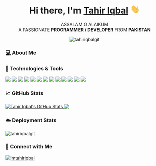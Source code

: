 #
<h1 align="center">Hi there, I'm <a href="https://lnkd.in/eudd9-Ki">Tahir Iqbal</a> <img src="https://raw.githubusercontent.com/TahirIqbalGit/TahirIqbalGit/master/wave.gif" width="30px"></h1>
<p align="center">ASSALAM O ALAIKUM<br>A PASSIONATE <b>PROGRAMMER / DEVELOPER</b> FROM <strong>PAKISTAN</strong></p>
<p align="center"> <img src="https://komarev.com/ghpvc/?username=tahiriqbalgit&label=Visitors&color=0e75b6&style=flat" alt="tahiriqbalgit" /></p>

### 💻 About Me
<!-- ![visitors](https://visitor-badge.glitch.me/badge?page_id=${your.username}.${your.repo.id}) -->
<!--
**TahirIqbalGit/TahirIqbalGit** is a ✨ _special_ ✨ repository because its `README.md` (this file) appears on your GitHub profile.

Here are some ideas to get you started:

- 🔭 I’m currently working on ...
- 🌱 I’m currently learning ...
- 👯 I’m looking to collaborate on ...
- 🤔 I’m looking for help with ...
- 💬 Ask me about ...
- 📫 How to reach me: ...
- 😄 Pronouns: ...
- ⚡ Fun fact: ...
-->

<!-- For top languages
<img align="center" src="https://github-readme-stats.vercel.app/api/top-langs/?username=TahirIqbalGit&show_icons=true&hide_border=true&&count_private=true&include_all_commits=true" /> -->
<!-- <p><img align="left" src="https://github-readme-stats.vercel.app/api/top-langs?username=tahiriqbalgit&show_icons=true&locale=en&layout=compact" alt="tahiriqbalgit" /></p> -->


### 🔧 Technologies & Tools
![](https://img.shields.io/badge/OS-Linux-informational?style=flat&logo=linux&logoColor=white&color=0e75b6)
![](https://img.shields.io/badge/Editor-PyCharm-informational?style=flat&logo=pycharm&logoColor=white&color=0e75b6)
![](https://img.shields.io/badge/Editor-Visual_Studio_Code-informational?style=flat&logo=visualstudio&logoColor=white&color=0e75b6)
![](https://img.shields.io/badge/Code-Python-informational?style=flat&logo=python&logoColor=white&color=0e75b6)
![](https://img.shields.io/badge/Code-JavaScript-informational?style=flat&logo=javascript&logoColor=white&color=0e75b6)
![](https://img.shields.io/badge/Code-Java-informational?style=flat&logo=java&logoColor=white&color=0e75b6)
![](https://img.shields.io/badge/Code-C_Language-informational?style=flat&logo=c&logoColor=white&color=0e75b6)
![](https://img.shields.io/badge/Shell-Bash-informational?style=flat&logo=gnu-bash&logoColor=white&color=0e75b6)
![](https://img.shields.io/badge/Tools-MongoDB-informational?style=flat&logo=mongodb&logoColor=white&color=0e75b6)
![](https://img.shields.io/badge/Tools-Heroku-informational?style=flat&logo=heroku&logoColor=white&color=0e75b6)
![](https://img.shields.io/badge/Tools-Kubernetes-informational?style=flat&logo=kubernetes&logoColor=white&color=0e75b6)
![](https://img.shields.io/badge/Tools-Red_Hat_OpenShift-informational?style=flat&logo=red-hat-open-shift&logoColor=white&color=0e75b6)
![](https://img.shields.io/badge/Cloud-Digital_Ocean-informational?style=flat&logo=digitalocean&logoColor=white&color=0e75b6)

<!-- <p align="left"> <a href="https://getbootstrap.com" target="_blank"> <img src="https://raw.githubusercontent.com/devicons/devicon/master/icons/bootstrap/bootstrap-plain-wordmark.svg" alt="bootstrap" width="40" height="40"/> </a> <a href="https://www.cprogramming.com/" target="_blank"> <img src="https://raw.githubusercontent.com/devicons/devicon/master/icons/c/c-original.svg" alt="c" width="40" height="40"/> </a> <a href="https://www.w3schools.com/css/" target="_blank"> <img src="https://raw.githubusercontent.com/devicons/devicon/master/icons/css3/css3-original-wordmark.svg" alt="css3" width="40" height="40"/> </a> <a href="https://www.djangoproject.com/" target="_blank"> <img src="https://raw.githubusercontent.com/devicons/devicon/master/icons/django/django-original.svg" alt="django" width="40" height="40"/> </a> <a href="https://flask.palletsprojects.com/" target="_blank"> <img src="https://www.vectorlogo.zone/logos/pocoo_flask/pocoo_flask-icon.svg" alt="flask" width="40" height="40"/> </a> <a href="https://git-scm.com/" target="_blank"> <img src="https://www.vectorlogo.zone/logos/git-scm/git-scm-icon.svg" alt="git" width="40" height="40"/> </a> <a href="https://heroku.com" target="_blank"> <img src="https://www.vectorlogo.zone/logos/heroku/heroku-icon.svg" alt="heroku" width="40" height="40"/> </a> <a href="https://www.w3.org/html/" target="_blank"> <img src="https://raw.githubusercontent.com/devicons/devicon/master/icons/html5/html5-original-wordmark.svg" alt="html5" width="40" height="40"/> </a> <a href="https://www.java.com" target="_blank"> <img src="https://raw.githubusercontent.com/devicons/devicon/master/icons/java/java-original.svg" alt="java" width="40" height="40"/> </a> <a href="https://developer.mozilla.org/en-US/docs/Web/JavaScript" target="_blank"> <img src="https://raw.githubusercontent.com/devicons/devicon/master/icons/javascript/javascript-original.svg" alt="javascript" width="40" height="40"/> </a> <a href="https://www.linux.org/" target="_blank"> <img src="https://raw.githubusercontent.com/devicons/devicon/master/icons/linux/linux-original.svg" alt="linux" width="40" height="40"/> </a> <a href="https://www.mongodb.com/" target="_blank"> <img src="https://raw.githubusercontent.com/devicons/devicon/master/icons/mongodb/mongodb-original-wordmark.svg" alt="mongodb" width="40" height="40"/> </a> <a href="https://www.mysql.com/" target="_blank"> <img src="https://raw.githubusercontent.com/devicons/devicon/master/icons/mysql/mysql-original-wordmark.svg" alt="mysql" width="40" height="40"/> </a> <a href="https://opencv.org/" target="_blank"> <img src="https://www.vectorlogo.zone/logos/opencv/opencv-icon.svg" alt="opencv" width="40" height="40"/> </a> <a href="https://www.postgresql.org" target="_blank"> <img src="https://raw.githubusercontent.com/devicons/devicon/master/icons/postgresql/postgresql-original-wordmark.svg" alt="postgresql" width="40" height="40"/> </a> <a href="https://postman.com" target="_blank"> <img src="https://www.vectorlogo.zone/logos/getpostman/getpostman-icon.svg" alt="postman" width="40" height="40"/> </a> <a href="https://www.python.org" target="_blank"> <img src="https://raw.githubusercontent.com/devicons/devicon/master/icons/python/python-original.svg" alt="python" width="40" height="40"/> </a> <a href="https://reactjs.org/" target="_blank"> <img src="https://raw.githubusercontent.com/devicons/devicon/master/icons/react/react-original-wordmark.svg" alt="react" width="40" height="40"/> </a> <a href="https://scikit-learn.org/" target="_blank"> <img src="https://upload.wikimedia.org/wikipedia/commons/0/05/Scikit_learn_logo_small.svg" alt="scikit_learn" width="40" height="40"/> </a> <a href="https://www.tensorflow.org" target="_blank"> <img src="https://www.vectorlogo.zone/logos/tensorflow/tensorflow-icon.svg" alt="tensorflow" width="40" height="40"/> </a> </p> -->

### &#x1f4c8; GitHub Stats
<!-- <img height="180em" src="https://github-readme-stats.vercel.app/api?username=TahirIqbalGit&show_icons=true&hide_border=true&&count_private=true&include_all_commits=true" /> -->
<!-- <p>&nbsp;<img align="center" src="https://github-readme-stats.vercel.app/api?username=tahiriqbalgit&show_icons=true&locale=en" alt="tahiriqbalgit" /></p> -->
<a href="https://github.com/TahirIqbalGit">
  <img align="center" src="https://github-readme-stats.vercel.app/api?username=TahirIqbalGit&show_icons=true&line_height=27&count_private=true&title_color=ffffff&text_color=c9cacc&icon_color=0e75b6&bg_color=1d1f21" alt="Tahir Iqbal's GitHub Stats" />
<a href="https://github.com/TahirIqbalGit">
  <img align="center" src="https://github-readme-stats.vercel.app/api/top-langs/?username=TahirIqbalGit&title_color=ffffff&text_color=c9cacc&icon_color=0e75b6&bg_color=1d1f21&langs_count=3" />
</a>

### ☁️ Deployment Stats
<p><img align="center" src="https://github-readme-streak-stats.herokuapp.com/?user=tahiriqbalgit&title_color=ffffff&text_color=c9cacc&icon_color=0e75b6&bg_color=1d1f21" alt="tahiriqbalgit" /></p>

<h3 align="left">🔗 Connect with Me</h3>
<p align="left">
<a href="https://linkedin.com/in/imtahiriqbal" target="blank"><img align="center" src="https://raw.githubusercontent.com/rahuldkjain/github-profile-readme-generator/master/src/images/icons/Social/linked-in-alt.svg" alt="imtahiriqbal" height="30" width="40" /></a>
</p>
